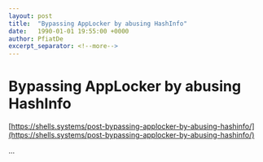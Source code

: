 ```yaml
---
layout: post
title:  "Bypassing AppLocker by abusing HashInfo"
date:   1990-01-01 19:55:00 +0000
author: PfiatDe
excerpt_separator: <!--more-->
---
```


# Bypassing AppLocker by abusing HashInfo

[https://shells.systems/post-bypassing-applocker-by-abusing-hashinfo/](https://shells.systems/post-bypassing-applocker-by-abusing-hashinfo/)

...
<!--more-->
